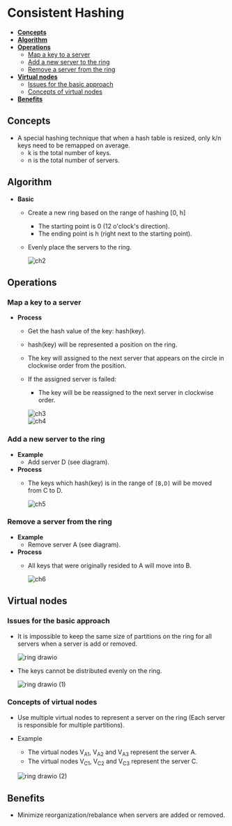 # Consistent Hashing

- [**Concepts**](#concepts)
- [**Algorithm**](#algorithm)
- [**Operations**](#operations)
   - [Map a key to a server](#map-a-key-to-a-server)
   - [Add a new server to the ring](#add-a-new-server-to-the-ring)
   - [Remove a server from the ring](#remove-a-server-from-the-ring)
- [**Virtual nodes**](#virtual-nodes)
   - [Issues for the basic approach](#issues-for-the-basic-approach)
   - [Concepts of virtual nodes](#concepts-of-virtual-nodes)
- [**Benefits**](#benefits)

## Concepts
- A special hashing technique that when a hash table is resized, only k/n keys need to be remapped on average.
   - k is the total number of keys.
   - n is the total number of servers.
   
## Algorithm
- **Basic**
   - Create a new ring based on the range of hashing [0, h]
      - The starting point is 0 (12 o'clock's direction).
      - The ending point is h (right next to the starting point).
   - Evenly place the servers to the ring.
     
     ![ch2](https://user-images.githubusercontent.com/8989447/117731167-ea655c00-b1aa-11eb-9d61-f101e951ab7b.png)

## Operations
### Map a key to a server
- **Process**
   - Get the hash value of the key: hash(key).
   - hash(key) will be represented a position on the ring.
   - The key will assigned to the next server that appears on the circle in clockwise order from the position. 
   - If the assigned server is failed:
      - The key will be be reassigned to the next server in clockwise order.

     ![ch3](https://user-images.githubusercontent.com/8989447/117731784-f1409e80-b1ab-11eb-8d64-ecd141276d57.png)  
     ![ch4](https://user-images.githubusercontent.com/8989447/117732075-70ce6d80-b1ac-11eb-9349-f148aed9872b.png)

### Add a new server to the ring
- **Example**
   - Add server D (see diagram).
- **Process**
   - The keys which hash(key) is in the range of `[B,D]` will be moved from C to D.

     ![ch5](https://user-images.githubusercontent.com/8989447/117736418-c3ac2300-b1b4-11eb-914d-fc7c3b5ddbc6.png)

### Remove a server from the ring
- **Example**
   - Remove server A (see diagram).
- **Process**   
   - All keys that were originally resided to A will move into B.

     ![ch6](https://user-images.githubusercontent.com/8989447/117738189-ac6f3480-b1b8-11eb-95e0-71cd251a31c9.png)

## Virtual nodes
### Issues for the basic approach
- It is impossible to keep the same size of partitions on the ring for all servers when a server is add or removed.

  ![ring drawio](https://user-images.githubusercontent.com/8989447/156979379-26b333d3-1d73-4528-a8b3-49ce4374e2ff.png)

- The keys cannot be distributed evenly on the ring.

  ![ring drawio (1)](https://user-images.githubusercontent.com/8989447/156979756-5a15c1f0-ee60-4bfb-9852-824154ce2959.png)

### Concepts of virtual nodes
- Use multiple virtual nodes to represent a server on the ring (Each server is responsible for multiple partitions).
- Example
   - The virtual nodes V<sub>A1</sub>, V<sub>A2</sub> and V<sub>A3</sub> represent the server A.
   - The virtual nodes V<sub>C1</sub>, V<sub>C2</sub> and V<sub>C3</sub> represent the server C.
  
  ![ring drawio (2)](https://user-images.githubusercontent.com/8989447/156980505-0b2dd681-d91e-43ab-b01c-d227f13a71be.png)

## Benefits
- Minimize reorganization/rebalance when servers are added or removed.
